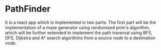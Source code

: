 # PathFinder
It is a react app which is implemented in two parts:
The first part will be the implementation of a maze generator using randomised prim's algorithm,
which will be further extended to implement the path traversal using BFS, DFS, Dijkstra and A* search algorithms from a source node to a destination node.

